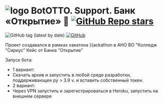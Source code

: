 # ![logo](https://raw.githubusercontent.com/otter18/telegram-bot-template/main/img/tg-logo.png) BotOTTO. Support. Банк «Открытие» 🚀 [![GitHub Repo stars](https://img.shields.io/github/stars/otter18/telegram-bot-template?style=social)](https://github.com/otter18/telegram-bot-template/stargazers)

![GitHub tag (latest by date)](https://img.shields.io/github/v/tag/otter18/telegram-bot-template?label=release)
[![GitHub](https://img.shields.io/github/license/otter18/telegram-bot-template)](https://github.com/otter18/telegram-bot-template/blob/main/LICENSE)



Проект создавался в рамках хакатона }{аckathon в АНО ВО "Колледж "Сириус"
Кейс от Банка "Открытие"

Запуск бота: 

- 1 вариант:
- Скачать архив и запустить в любой среде разработки, поддерживающее py > 3.9 v. и вставить собственный токен.
- 2 вариант: 
- Через VPN запустить и зарегистрироваться в Heroku, запустить на внешнем сервере
